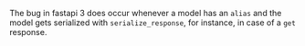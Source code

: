 The bug in fastapi 3 does occur whenever a model has an `alias` and the model gets serialized with `serialize_response`,
for instance, in case of a `get` response.